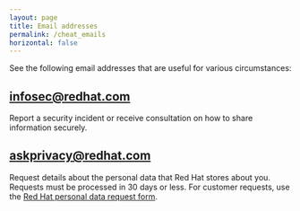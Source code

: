 ```yaml
---
layout: page
title: Email addresses
permalink: /cheat_emails
horizontal: false
---
```


See the following email addresses that are useful for various circumstances:

## infosec@redhat.com

Report a security incident or receive consultation on how to share information securely.

## askprivacy@redhat.com

Request details about the personal data that Red Hat stores about you. Requests must be processed in 30 days or less. For customer requests, use the [Red Hat personal data request form](https://www.redhat.com/en/about/personal-data-request).
